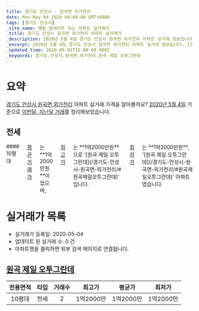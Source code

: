 ```yaml
---
title: 경기도 안성시 - 원곡면 외가천리
date: Mon May 04 2020 00:00:00 GMT+0900
tags: [경기도-안성시]
_site_name: 매일 업데이트 되는 아파트 실거래가
_title: 경기도 안성시 원곡면 외가천리 아파트 실거래가
_description: 2020년 5월 4일 경기도 안성시 원곡면 외가천리 아파트 실거래 정보입니다. 1건 아파트 정보가 있습니다.
_excerpt: 2020년 5월 4일 경기도 안성시 원곡면 외가천리 아파트 실거래 정보입니다. 1건 아파트 정보가 있습니다.
_updated_time: 2020-05-03T15:00:00.000Z
_keywords: 경기도,안성시,원곡면,외가천리,원곡 제일 오투그란데
---
```





# 요약
<ins>경기도 안성시 원곡면 외가천리</ins> 아파트 실거래 가격을 알아볼까요? <ins>2020년 5월 4일</ins> 기준으로 <ins>이번달, 지난달 거래</ins>를 정리해보았습니다.

## 전세
<div class="container">
<div class="twelve columns" markdown="1">
#### 10평대
<ins>평균 거래가</ins>는 **1억2000만원**이었으며, <ins>최고가</ins>는 **1억2000만원**으로 '[원곡 제일 오투그란데](/경기도-안성시-원곡면-외가천리/#원곡제일오투그란데)' 입니다. <ins>최저가</ins>는 **1억2000만원**, '[원곡 제일 오투그란데](/경기도-안성시-원곡면-외가천리/#원곡제일오투그란데)' 아파트였습니다.
</div>
</div>



# 실거래가 목록
- 실거래가 등록일: 2020-05-04
- 업데이트 된 실거래 수: 0 건
- 아파트명을 클릭하면 외부 검색 페이지로 연결됩니다.

## [원곡 제일 오투그란데](#원곡제일오투그란데)

|전용면적|타입|거래수|최고가|평균가|최저가|
|:---:|:---:|:---:|:---:|:---:|:---:|
|10평대|<span class="deal-type-2">전세</span>|2|1억2000만|1억2000만|1억2000만|

<br/>




